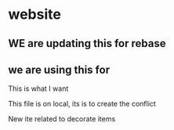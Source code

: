 # website
## WE are updating this for rebase


## we are using this for 

This is what I want


This file is on local, its is to create the conflict

New ite related to decorate items
